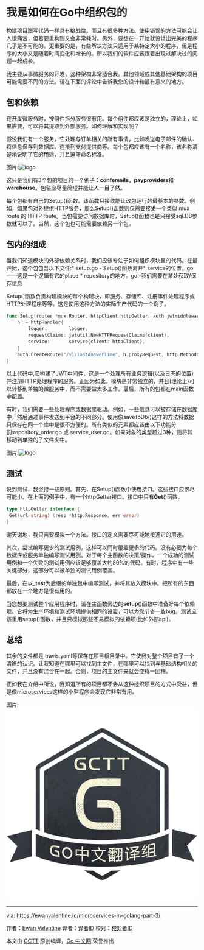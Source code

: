 # 我是如何在Go中组织包的

构建项目跟写代码一样具有挑战性。而且有很多种方法。使用错误的方法可能会让人很痛苦，但若要重构则又会非常耗时。另外，要想在一开始就设计出完美的程序几乎是不可能的。更重要的是，有些解决方法只适用于某特定大小的程序，但是程序的大小又是随着时间变化和增长的。所以我们的软件应该跟着出现过解决过的问题一起成长。

我主要从事微服务的开发，这种架构非常适合我。其他领域或其他基础架构的项目可能需要不同的方法。请在下面的评论中告诉我您的设计和最有意义的地方。

## 包和依赖

在开发微服务时，按组件拆分服务很有用。每个组件都应该是独立的，理论上，如果需要，可以将其提取到外部服务。如何理解和实现呢？

假设我们有一个服务，它处理与订单相关的所有事情，比如发送电子邮件的确认、将信息保存到数据库、连接到支付提供商等。每个包都应该有一个名称，该名称清楚地说明了它的用途，并且遵守命名标准。

图片:![logo](https://github.com/studygolang/gctt-images/blob/master/2019-08-26-how-i-organize-packages-in-go/organize-go.png)

这只是我们有3个包的项目的一个例子：**confemails**，**payproviders**和**warehouse**。包名应尽量简短并能让人一目了然。

每个包都有自己的Setup()函数。该函数只接收能让改包运行的最基本的参数。例如，如果包对外提供HTTP服务，那么Setup()函数则仅需要接受一个类似 mux route 的 HTTP route。当包需要访问数据库时，Setup()函数也是只接受sql.DB参数就可以了。当然，这个包也可能需要依赖另一个包。

## 包内的组成

当我们知道模块的外部依赖关系时，我们应该专注于如何组织模块里的代码。在最开始，这个包包含以下文件:* setup.go - Setup()函数离开* service的位置。go——这是一个逻辑有它的place * repository的地方。go -我们需要在某处获取/保存信息
 
Setup()函数负责构建模块的每个构建块，即服务、存储库、注册事件处理程序或HTTP处理程序等等。这是使用这种方法的实际生产代码的一个例子。

```go
func Setup(router *mux.Router, httpClient httpGetter, auth jwtmiddleware.Authorization, logger logger) {
	h := httpHandler{
		logger:        logger,
		requestClaims: jwtutil.NewHTTPRequestClaims(client),
		service:       service{client: httpClient},
	}
	auth.CreateRoute("/v1/lastAnswerTime", h.proxyRequest, http.MethodGet)
}
```

以上代码中,它构建了JWT中间件，这是一个处理所有业务逻辑(以及日志的位置)并注册HTTP处理程序的服务。正因为如此，模块是非常独立的，并且(理论上)可以转移到单独的微服务中，而不需要做太多工作。最后，所有的包都在main函数中配置。

有时，我们需要一些处理程序或数据库驱动。例如，一些信息可以被存储在数据库中，然后通过事件发送到平台的不同部分。使用像saveToDb()这样的方法将数据只保存在同一个库中是很不方便的。所有类似的元素都应该由以下功能分割:repository_order.go 或 service_user.go。如果对象的类型超过3种，则将其移动到单独的子文件夹中。

图片:![logo](https://github.com/studygolang/gctt-images/blob/master/2019-08-26-how-i-organize-packages-in-go/organizing-go-1.png)

## 测试

说到测试，我坚持一些原则。首先，在Setup()函数中使用接口。这些接口应该尽可能小。在上面的例子中，有一个httpGetter接口。接口中只有**Get**()函数。

```go
type httpGetter interface {
 Get(url string) (resp *http.Response, err error)
}
```

谢天谢地，我只需要模拟一个方法。接口的定义需要尽可能地接近它的用途。

其次，尝试编写更少的测试用例，这样可以同时覆盖更多的代码。没有必要为每个数据库或服务单独编写测试用例。对于每个主函数的决策/操作，一个成功的测试用例和一个失败的测试用例应该足够覆盖大约80%的代码。有时，程序中有一些关键部分，这部分可以被单独的测试用例覆盖。

最后，在以_**test**为后缀的单独包中编写测试，并将其放入模块中。把所有的东西都放在一个地方是很有用的。

当您想要测试整个应用程序时，请在主函数旁边的**setup**()函数中准备好每个依赖项。它将为生产环境和测试环境提供相同的设置，可以为您节省一些bug。测试应该重用setup()函数，并且只模拟那些不易模拟的依赖项(比如外部api)。

## 总结

其余的文件都是 travis.yaml等保存在项目根目录中。它使我对整个项目有了一个清晰的认识。让我知道在哪里可以找到主文件，在哪里可以找到与基础结构相关的文件，并且没有混合在一起。否则，项目的主文件夹就会变得一团糟。

正如我在介绍中所说，我知道所有的项目都不会从这种组织项目的方式中受益，但是像microservices这样的小型程序会发现它非常有用。


图片:![logo](https://github.com/studygolang/GCTT/blob/master/logo.png?raw=true)

----------------

via: https://ewanvalentine.io/microservices-in-golang-part-3/

作者：[Ewan Valentine](http://ewanvalentine.io/author/ewan)
译者：[译者ID](https://github.com/译者ID)
校对：[校对者ID](https://github.com/校对者ID)

本文由 [GCTT](https://github.com/studygolang/GCTT) 原创编译，[Go 中文网](https://studygolang.com/) 荣誉推出